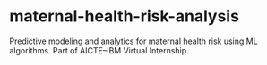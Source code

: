 # maternal-health-risk-analysis
Predictive modeling and analytics for maternal health risk using ML algorithms. Part of AICTE–IBM Virtual Internship.
